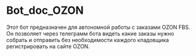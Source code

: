# Bot_doc_OZON
Этот бот предназначен для автономной работы с заказами OZON FBS. 
Он позволяет через телеграмм бота видеть какие заказы нужно собрать и отправить без необходимости каждого кладовщика регистрировать на сайте OZON.
